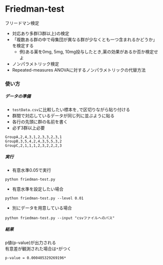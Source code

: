 # Friedman-test
フリードマン検定
- 対応あり多群(3群以上)の検定
- 「複数ある群の中で母集団が異なる群が少なくとも一つ含まれるかどうか」を検定する
  - 例)ある薬を0mg, 5mg, 10mg投与したとき,薬の効果があるか否か検定せよ
- ノンパラメトリック検定
- Repeated-measures ANOVAに対するノンパラメトリックの代替方法

### 使い方
##### データの準備
- `testData.csv`に比較したい標本を`,`で区切りながら貼り付ける  
- 群間で対応しているデータが同じ列に並ぶように貼る
- 各行の先頭に群の名前を書く
- 必ず3群以上必要

```
GroupA,2,4,3,1,2,3,3,2,3,1
GroupB,3,5,4,2,4,3,5,5,3,2
GroupC,2,1,1,1,2,3,2,2,2,3
```

##### 実行
- 有意水準0.05で実行
```
python friedman-test.py
```
- 有意水準を設定したい場合
```
python friedman-test.py --level 0.01
```

- 別にデータを用意している場合
```
python friedman-test.py --input "csvファイルへのパス"
```

##### 結果
p値(p-value)が出力される  
有意差が観測された場合は`*`がつく
```
p-value = 0.000405329269196*
```
